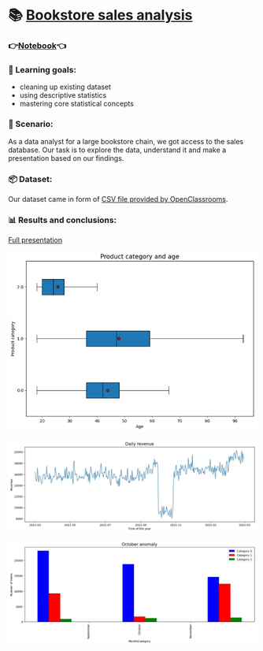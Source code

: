 # :books: [Bookstore sales analysis](https://openclassrooms.com/fr/paths/65/projects/146/assignment)

### :point_right:[Notebook](https://github.com/Aciago/Sales_analysis/blob/main/P4_v6.ipynb):point_left:

### :muscle: Learning goals:
- cleaning up existing dataset
- using descriptive statistics
- mastering core statistical concepts

### :briefcase: Scenario:
As a data analyst for a large bookstore chain, we got access to the sales database. Our task is to explore the data, understand it and make a presentation based on our findings.

### :package: Dataset:
Our dataset came in form of [CSV file provided by OpenClassrooms](https://s3-eu-west-1.amazonaws.com/static.oc-static.com/prod/courses/files/parcours-data-analyst/dataset_P4.zip).

### :bar_chart: Results and conclusions:
[Full presentation](https://github.com/Aciago/Sales_analysis/blob/main/OpenClassrooms_P4_slides.pdf)

![Distribution of clients by category of purchased items](https://github.com/Aciago/Sales_analysis/blob/main/age_vs_prod_category1.jpg)

![Overall sales history](https://github.com/Aciago/Sales_analysis/blob/main/sales_history.jpg)

![October anomaly exploration](https://github.com/Aciago/Sales_analysis/blob/main/october_anomaly_per_category.jpg)
